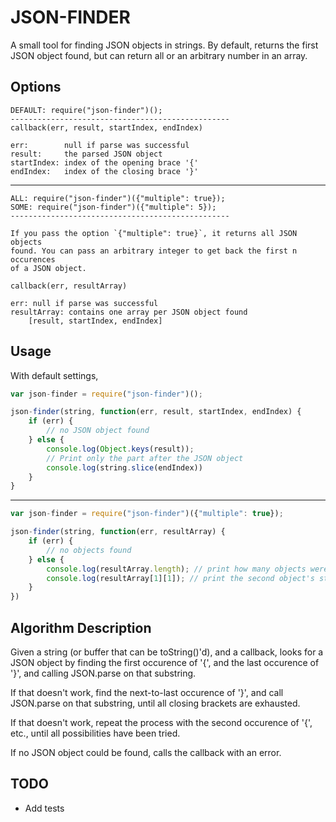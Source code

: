 JSON-FINDER
===========

A small tool for finding JSON objects in strings. By default, returns the first
JSON object found, but can return all or an arbitrary number in an array.

Options
-------

```
DEFAULT: require("json-finder")();
-------------------------------------------------
callback(err, result, startIndex, endIndex)

err:        null if parse was successful
result:     the parsed JSON object
startIndex: index of the opening brace '{'
endIndex:   index of the closing brace '}'
```
---
```
ALL: require("json-finder")({"multiple": true});
SOME: require("json-finder")({"multiple": 5});
-------------------------------------------------

If you pass the option `{"multiple": true}`, it returns all JSON objects
found. You can pass an arbitrary integer to get back the first n occurences
of a JSON object.

callback(err, resultArray)

err: null if parse was successful
resultArray: contains one array per JSON object found
    [result, startIndex, endIndex]
```

Usage
-----

With default settings,
```javascript
var json-finder = require("json-finder")();

json-finder(string, function(err, result, startIndex, endIndex) {
    if (err) {
        // no JSON object found
    } else {
        console.log(Object.keys(result));
        // Print only the part after the JSON object
        console.log(string.slice(endIndex))
    }
}
```
---
```javascript
var json-finder = require("json-finder")({"multiple": true});

json-finder(string, function(err, resultArray) {
    if (err) {
        // no objects found
    } else {
        console.log(resultArray.length); // print how many objects were found
        console.log(resultArray[1][1]); // print the second object's start idx
    }
})
```

Algorithm Description
---------------------

Given a string (or buffer that can be toString()'d), and a callback,
looks for a JSON object by finding the first occurence of '{', and the
last occurence of '}', and calling JSON.parse on that substring.

If that doesn't work, find the next-to-last occurence of '}', and call
JSON.parse on that substring, until all closing brackets are exhausted.

If that doesn't work, repeat the process with the second occurence of '{',
etc., until all possibilities have been tried.

If no JSON object could be found, calls the callback with an error.

TODO
----

* Add tests
